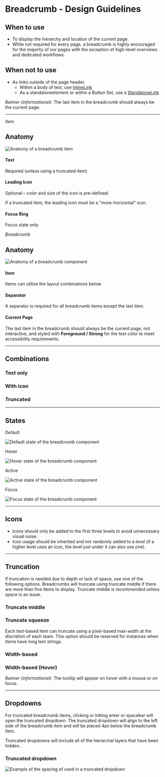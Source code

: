 # Breadcrumb - Design Guidelines

## When to use

- To display the hierarchy and location of the current page.
- While not required for every page, a breadcrumb is highly encouraged for the majority of our pages with the exception of high-level overviews and dedicated workflows.

## When not to use

- As links outside of the page header.
  - Within a body of text, use [InlineLink](/components/link/inline/overview)
  - As a standaloneelement or within a Button Set, use a [StandaloneLink](/components/link/standalone/overview)

_Banner (informational):_ The last item in the breadcrumb should always be the current page.

---

_Item_

## Anatomy

![Anatomy of a breadcrumb item](/assets/components/breadcrumb/breadcrumb-item_anatomy.png)

#### Text

Required (unless using a truncated item)

#### Leading Icon

Optional – color and size of the icon is pre-defined.

If a truncated item, the leading icon must be a "more-horizontal" icon.

#### Focus Ring

Focus state only

_Breadcrumb_

## Anatomy

![Anatomy of a breadcrumb component](/assets/components/breadcrumb/breadcrumb-anatomy.png)

#### Item

Items can utilize the layout combinations below.

#### Separator

A separator is required for all breadcrumb items except the last item.

#### Current Page

The last item in the breadcrumb should always be the current page, not interactive, and styled with **Foreground / Strong** for the text color to meet accessibility requirements.

---

## Combinations

### Text only

<section>
  <Hds::Breadcrumb::Item @text="Level" />
</section>

### With icon

<section>
  <Hds::Breadcrumb::Item @text="Level" @icon="org" />
</section>

### Truncated

<section>
  <Hds::Breadcrumb::Truncation>
    <Hds::Breadcrumb::Item @text="Level" @icon="org" />
  </Hds::Breadcrumb::Truncation>
</section>

---

## States

Default

![Default state of the breadcrumb component](/assets/components/breadcrumb/breadcrumb-state-default.png)

Hover

![Hover state of the breadcrumb component](/assets/components/breadcrumb/breadcrumb-state-hover.png)

Active

![Active state of the breadcrumb component](/assets/components/breadcrumb/breadcrumb-state-active.png)

Focus

![Focus state of the breadcrumb component](/assets/components/breadcrumb/breadcrumb-state-focus.png)

---

## Icons

<section>
  <Hds::Breadcrumb>
    <Hds::Breadcrumb::Item @text="Level one" @icon="org" />
    <Hds::Breadcrumb::Item @text="Level two" @icon="folder" />
    <Hds::Breadcrumb::Item @text="Level three" @icon="org" />
    <Hds::Breadcrumb::Item @text="Level four" />
    <Hds::Breadcrumb::Item @text="Current" @current={{true}} />
  </Hds::Breadcrumb>
</section>

- Icons should only be added to the first three levels to avoid unnecessary visual noise.
- Icon usage should be inherited and not randomly added to a level (if a higher level uses an icon, the level just under it can also use one).

---

## Truncation

If truncation is needed due to depth or lack of space, use one of the following options. Breadcrumbs will truncate using truncate middle if there are more than five items to display. Truncate middle is recommended unless space is an issue.

### Truncate middle

<section>
  <Hds::Breadcrumb>
    <Hds::Breadcrumb::Item @text="Level one" />
    <Hds::Breadcrumb::Item @text="Level two" />
    <Hds::Breadcrumb::Truncation>
      <Hds::Breadcrumb::Item @text="Level three" />
    </Hds::Breadcrumb::Truncation>
    <Hds::Breadcrumb::Item @text="Level four" />
    <Hds::Breadcrumb::Item @text="Current" @current={{true}} />
  </Hds::Breadcrumb>
</section>

### Truncate squeeze

<section>
  <Hds::Breadcrumb>
    <Hds::Breadcrumb::Item @text="Level one" />
    <Hds::Breadcrumb::Truncation>
      <Hds::Breadcrumb::Item @text="Level two"/>
    </Hds::Breadcrumb::Truncation>
    <Hds::Breadcrumb::Item @text="Current" @current={{true}} />
  </Hds::Breadcrumb>
</section>

Each text-based item can truncate using a pixel-based max-width at the discretion of each team. This option should be reserved for instances when items have long text strings.

### Width-based

<section>
  <Hds::Breadcrumb @itemsCanWrap={{false}}>
    <Hds::Breadcrumb::Item @text="Level one" />
    <Hds::Breadcrumb::Item @text="Level two" />
    <Hds::Breadcrumb::Item @text="Level three truncation" @maxWidth="120px" />
    <Hds::Breadcrumb::Item @text="Level four" />
    <Hds::Breadcrumb::Item @text="Current" @current={{true}} />
  </Hds::Breadcrumb>
</section>

### Width-based (Hover)

<!-- I don't think this functionality actually exists on this component -->

<section>
  <Hds::Breadcrumb @itemsCanWrap={{false}}>
    <Hds::Breadcrumb::Item @text="Level one" />
    <Hds::Breadcrumb::Item @text="Level two" />
    <Hds::Breadcrumb::Item @text="Level three truncation" @maxWidth="120px" />
    <Hds::Breadcrumb::Item @text="Level four" />
    <Hds::Breadcrumb::Item @text="Current" @current={{true}} />
  </Hds::Breadcrumb>
</section>

_Banner (informational):_ The tooltip will appear on hover with a mouse or on focus.

---

## Dropdowns

For truncated breadcrumb items, clicking or hitting enter or spacebar will open the truncated dropdown. The truncated dropdown will align to the left side of the breadcrumb item and will be placed 4px below the breadcrumb item.

Truncated dropdowns will include all of the hierarchal layers that have been hidden.

### Truncated dropdown

![Example of the spacing of used in a truncated dropdown](/assets/components/breadcrumb/breadcrumb-truncated-dropdown.png)
